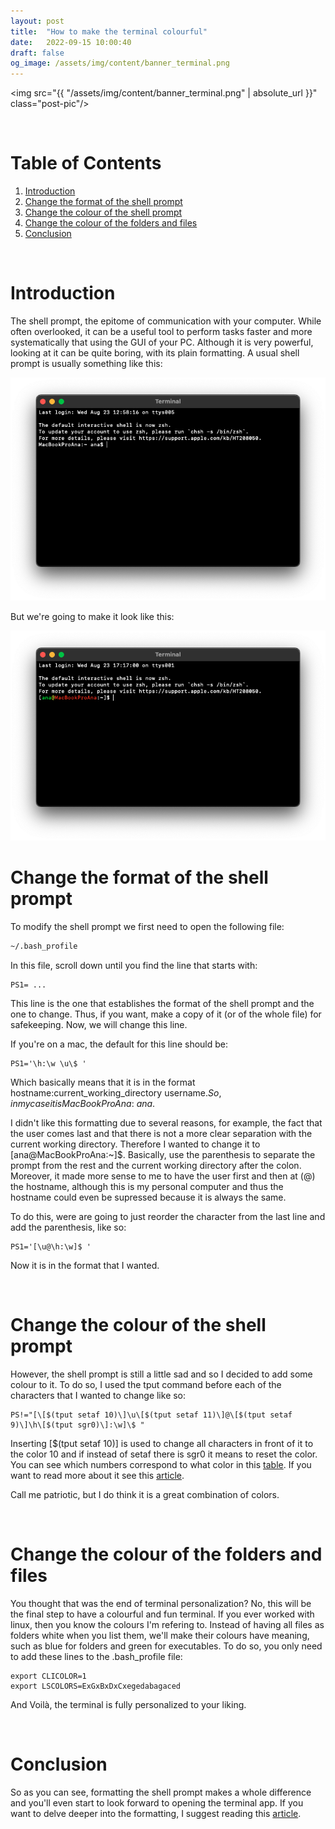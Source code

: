 ```yaml
---
layout: post
title:  "How to make the terminal colourful"
date:   2022-09-15 10:00:40
draft: false
og_image: /assets/img/content/banner_terminal.png
---
```


<img src="{{ "/assets/img/content/banner_terminal.png" | absolute_url }}" class="post-pic"/>

<br />


# Table of Contents
1. [Introduction](#introduction)
2. [Change the format of the shell prompt](#change-the-format-of-the-shell-prompt)
3. [Change the colour of the shell prompt](#change-the-colour-of-the-shell-prompt)
4. [Change the colour of the folders and files](#change-the-colour-of-the-folders-and-files)
5. [Conclusion](#conclusion)


<br />

# Introduction

The shell prompt, the epitome of communication with your computer. While often overlooked, it can be a useful tool to perform tasks faster and more systematically that using the GUI of your PC. Although it is very powerful, looking at it can be quite boring, with its plain formatting. A usual shell prompt is usually something like this:
<br />

<img src="https://raw.githubusercontent.com/anamatoso/anamatoso.github.io/master/assets/img/content/macos_terminalOG.png">

But we're going to make it look like this:

<img src="https://raw.githubusercontent.com/anamatoso/anamatoso.github.io/master/assets/img/content/macos_terminalafter.png">

<br />

# Change the format of the shell prompt

To modify the shell prompt we first need to open the following file: 
```bash 
~/.bash_profile
```
In this file, scroll down until you find the line that starts with: 
```
PS1= ...
```

This line is the one that establishes the format of the shell prompt and the one to change. Thus, if you want, make a copy of it (or of the whole file) for safekeeping. Now, we will change this line.

If you're on a mac, the default for this line should be:

```
PS1='\h:\w \u\$ '
```

Which basically means that it is in the format hostname:current_working_directory username$. So, in my case it is MacBookProAna:~ ana$. 

I didn't like this formatting due to several reasons, for example, the fact that the user comes last and that there is not a more clear separation with the current working directory. Therefore I wanted to change it to [ana@MacBookProAna:~]$. Basically, use the parenthesis to separate the prompt from the rest and the current working directory after the colon. Moreover, it made more sense to me to have the user first and then at (@) the hostname, although this is my personal computer and thus the hostname could even be supressed because it is always the same.

To do this, were are going to just reorder the character from the last line and add the parenthesis, like so:

```
PS1='[\u@\h:\w]$ '
```

Now it is in the format that I wanted.

<br />

# Change the colour of the shell prompt

However, the shell prompt is still a little sad and so I decided to add some colour to it.
To do so, I used the tput command before each of the characters that I wanted to change like so:

```
PS!="[\[$(tput setaf 10)\]\u\[$(tput setaf 11)\]@\[$(tput setaf 9)\]\h\[$(tput sgr0)\]:\w]\$ "
```

Inserting \[$(tput setaf 10)\] is used to change all characters in front of it to the color 10 and if instead of setaf there is sgr0 it means to reset the color. You can see which numbers correspond to what color in this <a href="https://en.wikipedia.org/wiki/ANSI_escape_code#8-bit:~:text=135-,136,-137">table</a>. If you want to read more about it see this <a href="https://linuxopsys.com/topics/customizing-bash-prompt-in-linux-changing-colors">article</a>. 

Call me patriotic, but I do think it is a great combination of colors.

<br />

# Change the colour of the folders and files

You thought that was the end of terminal personalization? No, this will be the final step to have a colourful and fun terminal. If you ever worked with linux, then you know the colours I'm refering to.
Instead of having all files as folders white when you list them, we'll make their colours have meaning, such as blue for folders and green for executables. To do so, you only need to add these lines to the .bash_profile file:

```
export CLICOLOR=1
export LSCOLORS=ExGxBxDxCxegedabagaced
```

And Voilà, the terminal is fully personalized to your liking. 

<br />

# Conclusion

So as you can see, formatting the shell prompt makes a whole difference and you'll even start to look forward to opening the terminal app.
If you want to delve deeper into the formatting, I suggest reading this <a href="https://www.cyberciti.biz/tips/howto-linux-unix-bash-shell-setup-prompt.html">article</a>. 